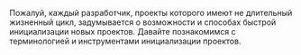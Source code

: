 Пожалуй, каждый разработчик, проекты которого имеют не длительный
жизненный цикл, задумывается о возможности и способах быстрой
инициализации новых проектов. Давайте познакомимся с терминологией и инструментами инициализации проектов.